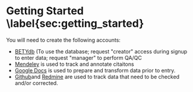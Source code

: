 # Getting Started \label{sec:getting_started}

You will need to create the following accounts:

* [BETYdb](https://www.betydb.org/signup) (To use the database; request "creator" access during signup to enter data; request "manager" to perform QA/QC   
* [Mendeley](https://www.mendeley.com/) is used to track and annotate citaitons
* [Google Docs](https://drive.google.com) is used to prepare and transform data prior to entry. 
* [Github](https://github.com/pecanproject/bety/issues)and [Redmine](https://ebi-forecast.igb.illinois.edu/redmine/) are used to track data that need to be checked and/or corrected.
